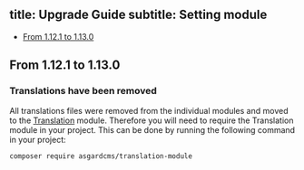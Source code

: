 title: Upgrade Guide
subtitle: Setting module
-------

- [From 1.12.1 to 1.13.0](#upgrade-1.13.0)

## <a name="upgrade-1.13.0" class="anchor" href="#upgrade-1.13.0"></a> From 1.12.1 to 1.13.0

### Translations have been removed

All translations files were removed from the individual modules and moved to the [Translation](https://github.com/AsgardCms/Translation) module. Therefore you will need to require the Translation module in your project. This can be done by running the following command in your project:

``` .language-bash
composer require asgardcms/translation-module
```

